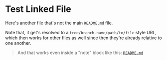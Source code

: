 # Test Linked File

Here's another file that's not the main [`README.md`](./README.md) file.

Note that, it get's resolved to a `tree/branch-name/path/to/file` style URL, which then works for other files as well since then they're already relative to one another.

> And that works even inside a "note" block like this: [`README.md`](./README.md)
